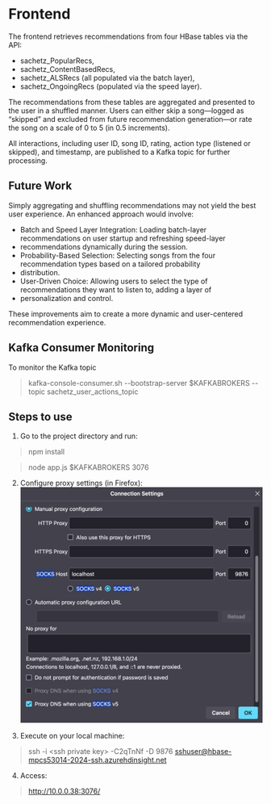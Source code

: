 # Frontend

The frontend retrieves recommendations from four HBase tables via the API:
- sachetz_PopularRecs,
- sachetz_ContentBasedRecs,
- sachetz_ALSRecs (all populated via the batch layer),
- sachetz_OngoingRecs (populated via the speed layer).

The recommendations from these tables are aggregated and presented to the user in a shuffled manner. Users can either 
skip a song—logged as “skipped” and excluded from future recommendation generation—or rate the song on a scale of 0 to 5
(in 0.5 increments).

All interactions, including user ID, song ID, rating, action type (listened or skipped), and timestamp, are published to
a Kafka topic for further processing.


## Future Work

Simply aggregating and shuffling recommendations may not yield the best user experience. An enhanced approach would 
involve:
- Batch and Speed Layer Integration: Loading batch-layer recommendations on user startup and refreshing speed-layer 
- recommendations dynamically during the session.
- Probability-Based Selection: Selecting songs from the four recommendation types based on a tailored probability 
- distribution.
- User-Driven Choice: Allowing users to select the type of recommendations they want to listen to, adding a layer of 
- personalization and control.

These improvements aim to create a more dynamic and user-centered recommendation experience.

## Kafka Consumer Monitoring

To monitor the Kafka topic

> kafka-console-consumer.sh --bootstrap-server $KAFKABROKERS --topic sachetz_user_actions_topic

## Steps to use

1. Go to the project directory and run:
> npm install

> node app.js $KAFKABROKERS 3076

2. Configure proxy settings (in Firefox):
![Proxy Settings](./firefox_proxy.png)

3. Execute on your local machine:
> ssh -i \<ssh private key> -C2qTnNf -D 9876 sshuser@hbase-mpcs53014-2024-ssh.azurehdinsight.net

4. Access:
> http://10.0.0.38:3076/
